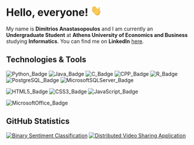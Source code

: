 # Hello, everyone! <img src="https://raw.githubusercontent.com/dimitrios-anastasopoulos/dimitrios-anastasopoulos/main/wave.gif" width="30px" height="30px">

My name is **Dimitrios Anastasopoulos** and I am currently an **Undergraduate Student** at **Athens University of Economics and Business** studying **Informatics**. You can find me on **LinkedIn** [here](https://www.linkedin.com/in/dimitrios-anastasopoulos/).

## Technologies & Tools

![Python_Badge](https://img.shields.io/badge/-Python-3776AB?style=for-the-badge&logo=python&logoColor=white)
![Java_Badge](https://img.shields.io/badge/-Java-007396?style=for-the-badge&logo=java&logoColor=white)
![C_Badge](https://img.shields.io/badge/-C-A8B9CC?style=for-the-badge&logo=c&logoColor=white)
![CPP_Badge](https://img.shields.io/badge/-C++-00599C?style=for-the-badge&logo=cplusplus&logoColor=white)
![R_Badge](https://img.shields.io/badge/-R-276DC3?style=for-the-badge&logo=r&logoColor=white)
![PostgreSQL_Badge](https://img.shields.io/badge/-PostgreSQL-4169E1?style=for-the-badge&logo=postgresql&logoColor=white)
![MicrosoftSQLServer_Badge](https://img.shields.io/badge/-Microsoft%20SQL%20Server-CC2927?style=for-the-badge&logo=microsoftsqlserver&logoColor=white)

![HTML5_Badge](https://img.shields.io/badge/-HTML-E34F26?style=for-the-badge&logo=html5&logoColor=white)
![CSS3_Badge](https://img.shields.io/badge/-CSS-1572B6?style=for-the-badge&logo=css3&logoColor=white)
![JavaScript_Badge](https://img.shields.io/badge/-JavaScript-F7DF1E?style=for-the-badge&logo=javascript&logoColor=white)

![MicrosoftOffice_Badge](https://img.shields.io/badge/-Microsoft%20Office-D83B01?style=for-the-badge&logo=microsoftoffice&logoColor=white)

## GitHub Statistics

[<img src="https://github-readme-stats.vercel.app/api/pin/?username=dimitrios-anastasopoulos&repo=Binary-Sentiment-Classification&theme=tokyonight" alt="Binary Sentiment Classification"/>](https://github.com/dimitrios-anastasopoulos/Binary-Sentiment-Classification) [<img src="https://github-readme-stats.vercel.app/api/pin/?username=dimitrios-anastasopoulos&repo=Distributed-Video-Sharing-Application&theme=tokyonight" alt="Distributed Video Sharing Application"/>](https://github.com/dimitrios-anastasopoulos/Distributed-Video-Sharing-Application)

<!-- Resources -->
<!-- Icons: https://simpleicons.org/ -->
<!-- Slugs: https://github.com/simple-icons/simple-icons/blob/develop/slugs.md -->
<!-- Shields: https://shields.io/ -->
<!-- GitHub Statistics: https://github.com/anuraghazra/github-readme-stats -->
